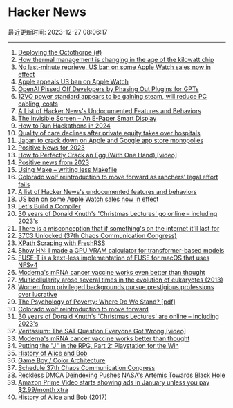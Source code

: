 # Hacker News

最近更新时间: 2023-12-27 08:06:17

--- 
1. [Deploying the Octothorpe (#)](https://exchanges.warwick.ac.uk/index.php/exchanges/article/download/837/831) 
2. [How thermal management is changing in the age of the kilowatt chip](https://www.theregister.com/2023/12/26/thermal_management_is_changing/) 
3. [No last-minute reprieve, US ban on some Apple Watch sales now in effect](https://arstechnica.com/apple/2023/12/no-last-minute-reprieve-us-ban-on-some-apple-watch-sales-now-in-effect/) 
4. [Apple appeals US ban on Apple Watch](https://www.theverge.com/2023/12/26/24015238/apple-watch-ban-response-store-appeal-stay-court) 
5. [OpenAI Pissed Off Developers by Phasing Out Plugins for GPTs](https://gizmodo.com/openai-pissed-off-developers-by-phasing-out-plugins-for-1851124124) 
6. [12VO power standard appears to be gaining steam, will reduce PC cabling, costs](https://www.tomshardware.com/pc-components/power-supplies/the-12vo-power-standard-appears-to-be-gaining-steam-new-standard-will-reduce-pc-cabling-and-costs) 
7. [A List of Hacker News's Undocumented Features and Behaviors](https://github.com/minimaxir/hacker-news-undocumented/blob/master/README.md) 
8. [The Invisible Screen – An E-Paper Smart Display](https://shop.invisible-computers.com/products/invisible-calendar) 
9. [How to Run Hackathons in 2024](https://gitroom.com/blog/run-hackathons-2024) 
10. [Quality of care declines after private equity takes over hospitals](https://medicalxpress.com/news/2023-12-quality-declines-private-equity-hospitals.html) 
11. [Japan to crack down on Apple and Google app store monopolies](https://asia.nikkei.com/Business/Technology/Japan-to-crack-down-on-Apple-and-Google-app-store-monopolies) 
12. [Positive News for 2023](https://www.gapminder.org/news/100-positive-news-from-2023/) 
13. [How to Perfectly Crack an Egg (With One Hand) [video]](https://www.youtube.com/watch?v=AE-XeZ3R98U) 
14. [Positive news from 2023](https://www.gapminder.org/news/100-positive-news-from-2023/) 
15. [Using Make – writing less Makefile](https://text.causal.agency/001-make.txt) 
16. [Colorado wolf reintroduction to move forward as ranchers' legal effort fails](https://phys.org/news/2023-12-colorado-wolf-reintroduction-ranchers-legal.html) 
17. [A list of Hacker News's undocumented features and behaviors](https://github.com/minimaxir/hacker-news-undocumented/blob/master/README.md) 
18. [US ban on some Apple Watch sales now in effect](https://arstechnica.com/apple/2023/12/no-last-minute-reprieve-us-ban-on-some-apple-watch-sales-now-in-effect/) 
19. [Let's Build a Compiler](https://compilers.iecc.com/crenshaw/) 
20. [30 years of Donald Knuth's 'Christmas Lectures' go online – including 2023's](https://science.slashdot.org/story/23/12/23/0516244/30-years-of-donald-knuths-christmas-lectures-go-online---including-2023s) 
21. [There is a misconception that if something's on the internet it'll last for](https://www.theguardian.com/media/2023/nov/18/giulia-carla-rossi-british-library-digital-curator-preserving-internet-publications) 
22. [37C3 Unlocked (37th Chaos Communication Congress)](https://events.ccc.de/congress/2023/infos/startpage.html) 
23. [XPath Scraping with FreshRSS](https://danq.me/2022/09/27/freshrss-xpath/) 
24. [Show HN: I made a GPU VRAM calculator for transformer-based models](https://vram.asmirnov.xyz/) 
25. [FUSE-T is a kext-less implementation of FUSE for macOS that uses NFSv4](https://github.com/macos-fuse-t/fuse-t) 
26. [Moderna's mRNA cancer vaccine works even better than thought](https://www.freethink.com/health/cancer-vaccine) 
27. [Multicellularity arose several times in the evolution of eukaryotes (2013)](https://onlinelibrary.wiley.com/doi/10.1002/bies.201200143) 
28. [Women from privileged backgrounds pursue prestigious professions over lucrative](https://phys.org/news/2023-12-women-privileged-backgrounds-pursue-prestigious.html) 
29. [The Psychology of Poverty: Where Do We Stand? [pdf]](https://www.nber.org/system/files/working_papers/w31977/w31977.pdf) 
30. [Colorado wolf reintroduction to move forward](https://phys.org/news/2023-12-colorado-wolf-reintroduction-ranchers-legal.html) 
31. [30 years of Donald Knuth's 'Christmas Lectures' are online – including 2023's](https://science.slashdot.org/story/23/12/23/0516244/30-years-of-donald-knuths-christmas-lectures-go-online---including-2023s) 
32. [Veritasium: The SAT Question Everyone Got Wrong [video]](https://www.youtube.com/watch?v=FUHkTs-Ipfg) 
33. [Moderna's mRNA cancer vaccine works better than thought](https://www.freethink.com/health/cancer-vaccine) 
34. [Putting the "J" in the RPG, Part 2: Playstation for the Win](https://www.filfre.net/2023/12/putting-the-j-in-the-rpg-part-2-playstation-for-the-win/) 
35. [History of Alice and Bob](http://cryptocouple.com/) 
36. [Game Boy / Color Architecture](https://www.copetti.org/writings/consoles/game-boy/) 
37. [Schedule 37th Chaos Communication Congress](https://fahrplan.events.ccc.de/congress/2023/fahrplan/timeline.html) 
38. [Reckless DMCA Deindexing Pushes NASA's Artemis Towards Black Hole](https://torrentfreak.com/reckless-dmca-deindexing-pushes-nasas-artemis-towards-black-hole-231226/) 
39. [Amazon Prime Video starts showing ads in January unless you pay $2.99/month xtra](https://9to5google.com/2023/12/26/amazon-prime-video-ads-january-2024/) 
40. [History of Alice and Bob (2017)](http://cryptocouple.com/) 
